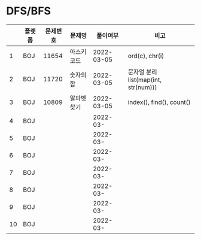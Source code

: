 # DFS/BFS

| |플랫폼|문제번호|문제명|풀이여부|비고|
|----|---|---|---|---|---|
|1|BOJ|11654|아스키 코드|2022-03-05|ord(c), chr(i)|
|2|BOJ|11720|숫자의 합|2022-03-05|문자열 분리 list(map(int, str(num)))|
|3|BOJ|10809|알파벳 찾기|2022-03-05|index(), find(), count()|
|4|BOJ|||2022-03-||
|5|BOJ|||2022-03-||
|6|BOJ|||2022-03-||
|7|BOJ|||2022-03-||
|8|BOJ|||2022-03-||
|9|BOJ|||2022-03-||
|10|BOJ|||2022-03-||
